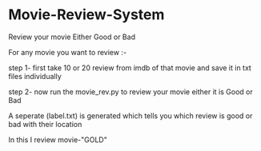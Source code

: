 # Movie-Review-System

Review your movie Either Good or Bad

For any movie you want to review :-

step 1- first take 10 or 20 review from imdb of that movie and save it in txt files individually

step 2- now run the movie_rev.py to review your movie either it is Good or Bad 

A seperate (label.txt) is generated which tells you which review is good or bad with their location

In this I review movie-"GOLD" 

